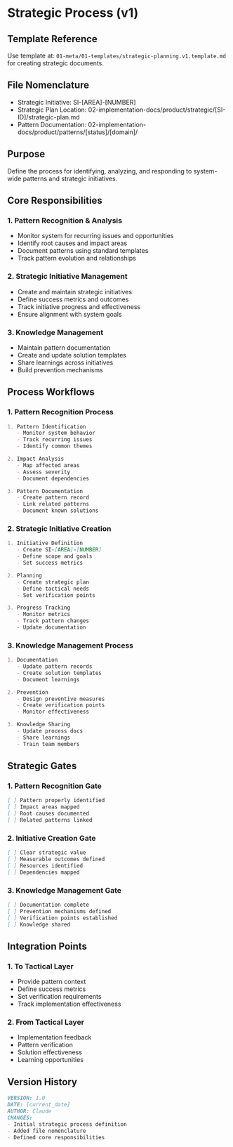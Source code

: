 # Strategic Process (v1)

## Template Reference
Use template at: `01-meta/01-templates/strategic-planning.v1.template.md` for creating strategic documents.

## File Nomenclature
- Strategic Initiative: SI-[AREA]-[NUMBER]
- Strategic Plan Location: 02-implementation-docs/product/strategic/[SI-ID]/strategic-plan.md
- Pattern Documentation: 02-implementation-docs/product/patterns/[status]/[domain]/

## Purpose
Define the process for identifying, analyzing, and responding to system-wide patterns and strategic initiatives.

## Core Responsibilities

### 1. Pattern Recognition & Analysis
- Monitor system for recurring issues and opportunities
- Identify root causes and impact areas
- Document patterns using standard templates
- Track pattern evolution and relationships

### 2. Strategic Initiative Management
- Create and maintain strategic initiatives
- Define success metrics and outcomes
- Track initiative progress and effectiveness
- Ensure alignment with system goals

### 3. Knowledge Management
- Maintain pattern documentation
- Create and update solution templates
- Share learnings across initiatives
- Build prevention mechanisms

## Process Workflows

### 1. Pattern Recognition Process
```markdown
1. Pattern Identification
   - Monitor system behavior
   - Track recurring issues
   - Identify common themes

2. Impact Analysis
   - Map affected areas
   - Assess severity
   - Document dependencies

3. Pattern Documentation
   - Create pattern record
   - Link related patterns
   - Document known solutions
```

### 2. Strategic Initiative Creation
```markdown
1. Initiative Definition
   - Create SI-[AREA]-[NUMBER]
   - Define scope and goals
   - Set success metrics

2. Planning
   - Create strategic plan
   - Define tactical needs
   - Set verification points

3. Progress Tracking
   - Monitor metrics
   - Track pattern changes
   - Update documentation
```

### 3. Knowledge Management Process
```markdown
1. Documentation
   - Update pattern records
   - Create solution templates
   - Document learnings

2. Prevention
   - Design preventive measures
   - Create verification points
   - Monitor effectiveness

3. Knowledge Sharing
   - Update process docs
   - Share learnings
   - Train team members
```

## Strategic Gates

### 1. Pattern Recognition Gate
```markdown
[ ] Pattern properly identified
[ ] Impact areas mapped
[ ] Root causes documented
[ ] Related patterns linked
```

### 2. Initiative Creation Gate
```markdown
[ ] Clear strategic value
[ ] Measurable outcomes defined
[ ] Resources identified
[ ] Dependencies mapped
```

### 3. Knowledge Management Gate
```markdown
[ ] Documentation complete
[ ] Prevention mechanisms defined
[ ] Verification points established
[ ] Knowledge shared
```

## Integration Points

### 1. To Tactical Layer
- Provide pattern context
- Define success metrics
- Set verification requirements
- Track implementation effectiveness

### 2. From Tactical Layer
- Implementation feedback
- Pattern verification
- Solution effectiveness
- Learning opportunities

## Version History
```markdown
VERSION: 1.0
DATE: [current_date]
AUTHOR: Claude
CHANGES:
- Initial strategic process definition
- Added file nomenclature
- Defined core responsibilities
``` 